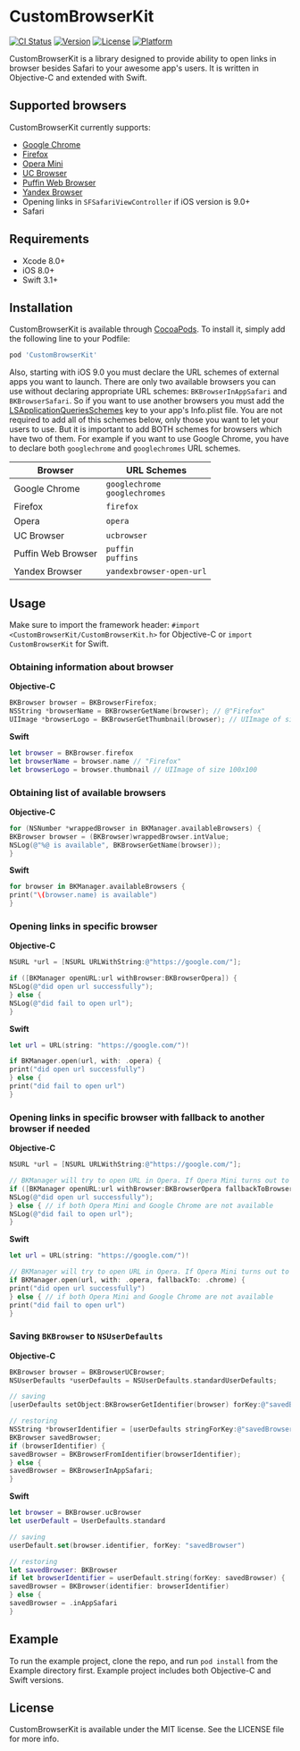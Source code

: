 # CustomBrowserKit

[![CI Status](http://img.shields.io/travis/ky1vstar/CustomBrowserKit.svg?style=flat)](https://travis-ci.org/ky1vstar/CustomBrowserKit)
[![Version](https://img.shields.io/cocoapods/v/CustomBrowserKit.svg?style=flat)](http://cocoapods.org/pods/CustomBrowserKit)
[![License](https://img.shields.io/cocoapods/l/CustomBrowserKit.svg?style=flat)](http://cocoapods.org/pods/CustomBrowserKit)
[![Platform](https://img.shields.io/cocoapods/p/CustomBrowserKit.svg?style=flat)](http://cocoapods.org/pods/CustomBrowserKit)

CustomBrowserKit is a library designed to provide ability to open links in browser besides Safari to your awesome app's users. It is written in Objective-C and extended with Swift.

## Supported browsers

CustomBrowserKit currently supports:

* [Google Chrome](https://itunes.apple.com/app/id535886823)
* [Firefox](https://itunes.apple.com/app/id989804926)
* [Opera Mini](https://itunes.apple.com/app/id363729560)
* [UC Browser](https://itunes.apple.com/app/id1048518592)
* [Puffin Web Browser](https://itunes.apple.com/app/id472937654)
* [Yandex Browser](https://itunes.apple.com/app/id483693909)
* Opening links in `SFSafariViewController` if iOS version is 9.0+
* Safari

## Requirements

* Xcode 8.0+
* iOS 8.0+
* Swift 3.1+

## Installation

CustomBrowserKit is available through [CocoaPods](http://cocoapods.org). To install
it, simply add the following line to your Podfile:

```ruby
pod 'CustomBrowserKit'
```

Also, starting with iOS 9.0 you must declare the URL schemes of external apps you want to launch. There are only two available browsers you can use without declaring appropriate URL schemes: `BKBrowserInAppSafari` and `BKBrowserSafari`. So if you want to use another browsers you must add the [LSApplicationQueriesSchemes](https://developer.apple.com/library/content/documentation/General/Reference/InfoPlistKeyReference/Articles/LaunchServicesKeys.html#//apple_ref/doc/plist/info/LSApplicationQueriesSchemes) key to your app's Info.plist file. You are not required to add all of this schemes below, only those you want to let your users to use. But it is important to add BOTH schemes for browsers which have two of them. For example if you want to use Google Chrome, you have to declare both `googlechrome` and `googlechromes` URL schemes.



| Browser            | URL Schemes                         |
|--------------------|-------------------------------------|
| Google Chrome      | `googlechrome`<br />`googlechromes` |
| Firefox            | `firefox`                           |
| Opera              | `opera`                             |
| UC Browser         | `ucbrowser`                         |
| Puffin Web Browser | `puffin`<br />`puffins`             |
| Yandex Browser     | `yandexbrowser-open-url`            |

## Usage

Make sure to import the framework header: `#import <CustomBrowserKit/CustomBrowserKit.h>` for Objective-C or `import CustomBrowserKit` for Swift.

### Obtaining information about browser
**Objective-C**
```objectivec
BKBrowser browser = BKBrowserFirefox;
NSString *browserName = BKBrowserGetName(browser); // @"Firefox"
UIImage *browserLogo = BKBrowserGetThumbnail(browser); // UIImage of size 100x100
```

**Swift**
```swift
let browser = BKBrowser.firefox
let browserName = browser.name // "Firefox"
let browserLogo = browser.thumbnail // UIImage of size 100x100
```

### Obtaining list of available browsers
**Objective-C**
```objectivec
for (NSNumber *wrappedBrowser in BKManager.availableBrowsers) {
BKBrowser browser = (BKBrowser)wrappedBrowser.intValue;
NSLog(@"%@ is available", BKBrowserGetName(browser));
}
```

**Swift**
```swift
for browser in BKManager.availableBrowsers {
print("\(browser.name) is available")
}
```

### Opening links in specific browser
**Objective-C**
```objectivec
NSURL *url = [NSURL URLWithString:@"https://google.com/"];

if ([BKManager openURL:url withBrowser:BKBrowserOpera]) {
NSLog(@"did open url successfully");
} else {
NSLog(@"did fail to open url");
}
```

**Swift**
```swift
let url = URL(string: "https://google.com/")!

if BKManager.open(url, with: .opera) {
print("did open url successfully")
} else {
print("did fail to open url")
}
```

### Opening links in specific browser with fallback to another browser if needed
**Objective-C**
```objectivec
NSURL *url = [NSURL URLWithString:@"https://google.com/"];

// BKManager will try to open URL in Opera. If Opera Mini turns out to not be installed or available, BKManager will try to open URL in Google Chrome.
if ([BKManager openURL:url withBrowser:BKBrowserOpera fallbackToBrowser:BKBrowserChrome]) {
NSLog(@"did open url successfully");
} else { // if both Opera Mini and Google Chrome are not available
NSLog(@"did fail to open url");
}
```

**Swift**
```swift
let url = URL(string: "https://google.com/")!

// BKManager will try to open URL in Opera. If Opera Mini turns out to not be installed or available, BKManager will try to open URL in Google Chrome.
if BKManager.open(url, with: .opera, fallbackTo: .chrome) {
print("did open url successfully")
} else { // if both Opera Mini and Google Chrome are not available
print("did fail to open url")
}
```

### Saving `BKBrowser` to `NSUserDefaults`
**Objective-C**
```objectivec
BKBrowser browser = BKBrowserUCBrowser;
NSUserDefaults *userDefaults = NSUserDefaults.standardUserDefaults;

// saving
[userDefaults setObject:BKBrowserGetIdentifier(browser) forKey:@"savedBrowser"];

// restoring
NSString *browserIdentifier = [userDefaults stringForKey:@"savedBrowser"];
BKBrowser savedBrowser;
if (browserIdentifier) {
savedBrowser = BKBrowserFromIdentifier(browserIdentifier);
} else {
savedBrowser = BKBrowserInAppSafari;
}
```

**Swift**
```swift
let browser = BKBrowser.ucBrowser
let userDefault = UserDefaults.standard

// saving
userDefault.set(browser.identifier, forKey: "savedBrowser")

// restoring
let savedBrowser: BKBrowser
if let browserIdentifier = userDefault.string(forKey: savedBrowser) {
savedBrowser = BKBrowser(identifier: browserIdentifier)
} else {
savedBrowser = .inAppSafari
}
```

## Example

To run the example project, clone the repo, and run `pod install` from the Example directory first. Example project includes both Objective-C and Swift versions.

## License

CustomBrowserKit is available under the MIT license. See the LICENSE file for more info.

